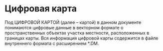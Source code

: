 # Цифровая карта

Под ЦИФРОВОЙ КАРТОЙ (далее – картой) в данном документе понимаются цифровые данные в векторном формате о пространственных объектах участка местности, расположенных в границах карты. Вся информация цифровой карты содержится в файле внутреннего формата с расширением &#42;.DM.